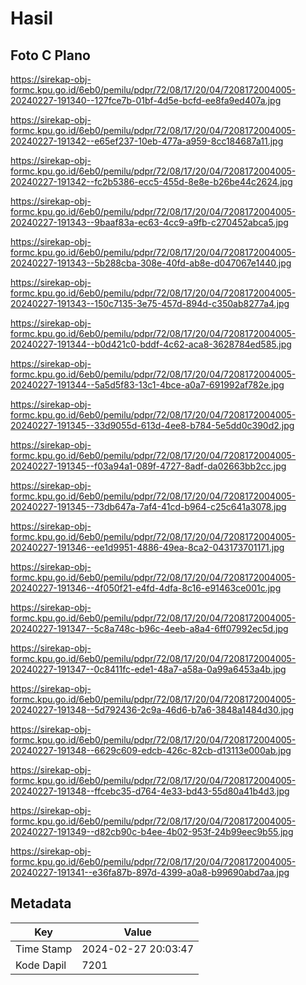 # Hasil

## Foto C Plano

https://sirekap-obj-formc.kpu.go.id/6eb0/pemilu/pdpr/72/08/17/20/04/7208172004005-20240227-191340--127fce7b-01bf-4d5e-bcfd-ee8fa9ed407a.jpg

https://sirekap-obj-formc.kpu.go.id/6eb0/pemilu/pdpr/72/08/17/20/04/7208172004005-20240227-191342--e65ef237-10eb-477a-a959-8cc184687a11.jpg

https://sirekap-obj-formc.kpu.go.id/6eb0/pemilu/pdpr/72/08/17/20/04/7208172004005-20240227-191342--fc2b5386-ecc5-455d-8e8e-b26be44c2624.jpg

https://sirekap-obj-formc.kpu.go.id/6eb0/pemilu/pdpr/72/08/17/20/04/7208172004005-20240227-191343--9baaf83a-ec63-4cc9-a9fb-c270452abca5.jpg

https://sirekap-obj-formc.kpu.go.id/6eb0/pemilu/pdpr/72/08/17/20/04/7208172004005-20240227-191343--5b288cba-308e-40fd-ab8e-d047067e1440.jpg

https://sirekap-obj-formc.kpu.go.id/6eb0/pemilu/pdpr/72/08/17/20/04/7208172004005-20240227-191343--150c7135-3e75-457d-894d-c350ab8277a4.jpg

https://sirekap-obj-formc.kpu.go.id/6eb0/pemilu/pdpr/72/08/17/20/04/7208172004005-20240227-191344--b0d421c0-bddf-4c62-aca8-3628784ed585.jpg

https://sirekap-obj-formc.kpu.go.id/6eb0/pemilu/pdpr/72/08/17/20/04/7208172004005-20240227-191344--5a5d5f83-13c1-4bce-a0a7-691992af782e.jpg

https://sirekap-obj-formc.kpu.go.id/6eb0/pemilu/pdpr/72/08/17/20/04/7208172004005-20240227-191345--33d9055d-613d-4ee8-b784-5e5dd0c390d2.jpg

https://sirekap-obj-formc.kpu.go.id/6eb0/pemilu/pdpr/72/08/17/20/04/7208172004005-20240227-191345--f03a94a1-089f-4727-8adf-da02663bb2cc.jpg

https://sirekap-obj-formc.kpu.go.id/6eb0/pemilu/pdpr/72/08/17/20/04/7208172004005-20240227-191345--73db647a-7af4-41cd-b964-c25c641a3078.jpg

https://sirekap-obj-formc.kpu.go.id/6eb0/pemilu/pdpr/72/08/17/20/04/7208172004005-20240227-191346--ee1d9951-4886-49ea-8ca2-043173701171.jpg

https://sirekap-obj-formc.kpu.go.id/6eb0/pemilu/pdpr/72/08/17/20/04/7208172004005-20240227-191346--4f050f21-e4fd-4dfa-8c16-e91463ce001c.jpg

https://sirekap-obj-formc.kpu.go.id/6eb0/pemilu/pdpr/72/08/17/20/04/7208172004005-20240227-191347--5c8a748c-b96c-4eeb-a8a4-6ff07992ec5d.jpg

https://sirekap-obj-formc.kpu.go.id/6eb0/pemilu/pdpr/72/08/17/20/04/7208172004005-20240227-191347--0c8411fc-ede1-48a7-a58a-0a99a6453a4b.jpg

https://sirekap-obj-formc.kpu.go.id/6eb0/pemilu/pdpr/72/08/17/20/04/7208172004005-20240227-191348--5d792436-2c9a-46d6-b7a6-3848a1484d30.jpg

https://sirekap-obj-formc.kpu.go.id/6eb0/pemilu/pdpr/72/08/17/20/04/7208172004005-20240227-191348--6629c609-edcb-426c-82cb-d13113e000ab.jpg

https://sirekap-obj-formc.kpu.go.id/6eb0/pemilu/pdpr/72/08/17/20/04/7208172004005-20240227-191348--ffcebc35-d764-4e33-bd43-55d80a41b4d3.jpg

https://sirekap-obj-formc.kpu.go.id/6eb0/pemilu/pdpr/72/08/17/20/04/7208172004005-20240227-191349--d82cb90c-b4ee-4b02-953f-24b99eec9b55.jpg

https://sirekap-obj-formc.kpu.go.id/6eb0/pemilu/pdpr/72/08/17/20/04/7208172004005-20240227-191341--e36fa87b-897d-4399-a0a8-b99690abd7aa.jpg


## Metadata

| Key        | Value               |
| ---------- | ------------------- |
| Time Stamp | 2024-02-27 20:03:47 |
| Kode Dapil | 7201                |



